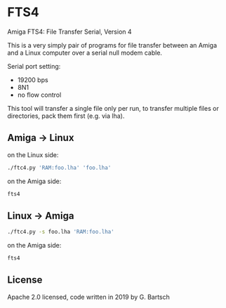 # FTS4
Amiga FTS4: File Transfer Serial, Version 4

This is a very simply pair of programs for file transfer between an Amiga and a Linux computer over a serial null modem cable.

Serial port setting:
* 19200 bps
* 8N1
* no flow control

This tool will transfer a single file only per run, to transfer multiple files or directories, pack them first (e.g. via lha).

## Amiga -> Linux 

on the Linux side:

```bash
./ftc4.py 'RAM:foo.lha' 'foo.lha'
```

on the Amiga side:

```bash
fts4
```

## Linux -> Amiga

```bash
./ftc4.py -s foo.lha 'RAM:foo.lha'
```

on the Amiga side:

```bash
fts4
```

## License

Apache 2.0 licensed, code written in 2019 by G. Bartsch


